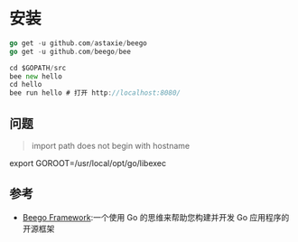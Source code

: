 # 安装

```go
go get -u github.com/astaxie/beego
go get -u github.com/beego/bee

cd $GOPATH/src
bee new hello
cd hello
bee run hello # 打开 http://localhost:8080/
```

## 问题

> import path does not begin with hostname

export GOROOT=/usr/local/opt/go/libexec

## 参考

* [Beego Framework](https://beego.me/):一个使用 Go 的思维来帮助您构建并开发 Go 应用程序的开源框架
